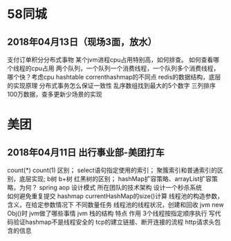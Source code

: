 # 58同城
## 2018年04月13日（现场3面，放水）
支付订单积分分布式事物
某个jvm进程cpu占用特别高，如何排查。 如何查看哪个线程的cpu占用
两个队列，一个队列一个消费线程，一个队列多个消费线程，哪个快？考虑cpu
hashtable correnthashmap的不同点
redis的数据结构，底层的实现原理
分布式事务怎么保证一致性
乱序数组找到最大的5个数字
三列排序100万数据，查多更新少场景的实现

# 美团
## 2018年04月11日 出行事业部-美团打车
count(*) count(1) 区别；
select语句指定使用的索引；
聚簇索引和普通索引的区别，底层实现;
b树 b+树 红黑树的区别；
hashMap扩容策略、arrayList扩容策略，为何？
spring aop 设计模式
所在团队的技术架构
设计一个秒杀系统  
如何避免重复提交
hashmap currentHashMap的size()计算
线程池的构造参数，含义，在给定参数情况下 不同数量任务 线程池的线程状况，创建和回收
jvm   new Obj()时 jvm做了哪些事情
jvm 栈的结构 特点 作用
3个线程按指定顺序执行
写代码验证hashmap不是线程安全的
tcp的建立链接、断开连接的流程
http请求头包含的信息
